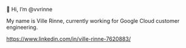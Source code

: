 👋 Hi, I’m @vvrinne

My name is Ville Rinne, currently working for Google Cloud customer engineering.

https://www.linkedin.com/in/ville-rinne-7620883/

<!---
vvrinne/vvrinne is a ✨ special ✨ repository because its `README.md` (this file) appears on your GitHub profile.
You can click the Preview link to take a look at your changes.
--->
